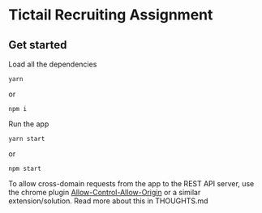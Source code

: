 # Tictail Recruiting Assignment

## Get started
Load all the dependencies
```console
yarn
```
or
```console
npm i
```

Run the app
```console
yarn start
```
or
```console
npm start
```

To allow cross-domain requests from the app to the REST API server, use the chrome plugin [Allow-Control-Allow-Origin](https://chrome.google.com/webstore/detail/allow-control-allow-origi/nlfbmbojpeacfghkpbjhddihlkkiljbi/reviews?hl=en) or a similar extension/solution. Read more about this in THOUGHTS.md
